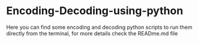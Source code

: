 # Encoding-Decoding-using-python
Here you can find some encoding and decoding python scripts to run them directly from the terminal, for more details check the READme.md file
